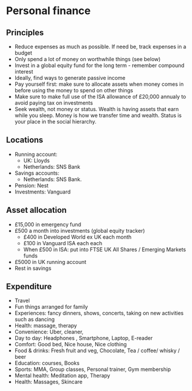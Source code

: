 # Personal finance

## Principles
- Reduce expenses as much as possible. If need be, track expenses in a budget
- Only spend a lot of money on worthwhile things (see below)
- Invest in a global equity fund for the long term - remember compound interest 
- Ideally, find ways to generate passive income
- Pay yourself first: make sure to allocate assets when money comes in before using the money to spend on other things
- Make sure to make full use of the ISA allowance of £20,000 annualy to avoid paying tax on investments
- Seek wealth, not money or status. Wealth is having assets that earn while you sleep. Money is how we transfer time and wealth. Status is your place in the social hierarchy.

## Locations 
- Running account: 
    - UK: Lloyds 
    - Netherlands: SNS Bank
- Savings accounts: 
    - Netherlands: SNS Bank.
- Pension: Nest 
- Investments: Vanguard

## Asset allocation
- £15,000 in emergency fund 
- £500 a month into investments (global equity tracker)
    - £400 in Developed World ex UK each month
    - £100 in Vanguard ISA each each
    - When £500 in ISA: put into FTSE UK All Shares / Emerging Markets funds  
- £5000 in UK running account 
- Rest in savings

## Expenditure
- Travel
- Fun things arranged for family 
- Experiences: fancy dinners, shows, concerts, taking on new activities such as dancing
- Health: massage, therapy 
- Convenience: Uber, cleaner, 
- Day to day: Headphones , Smartphone, Laptop, E-reader
- Comfort: Good bed, Nice house, Nice clothing 
- Food & drinks: Fresh fruit and veg, Chocolate, Tea / coffee/ whisky / beer
- Education: courses, Books
- Sports: MMA, Group classes, Personal trainer, Gym membership
- Mental health: Meditation app, Therapy
- Health: Massages, Skincare
